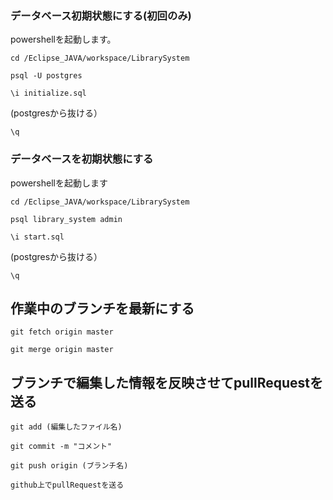 ### データベース初期状態にする(初回のみ)

powershellを起動します。

`cd /Eclipse_JAVA/workspace/LibrarySystem`

`psql -U postgres`

`\i initialize.sql`

(postgresから抜ける）

`\q`

### データベースを初期状態にする

powershellを起動します

`cd /Eclipse_JAVA/workspace/LibrarySystem`

`psql library_system admin`

`\i start.sql`

(postgresから抜ける）

`\q`

## 作業中のブランチを最新にする

`git fetch origin master`

`git merge origin master`

## ブランチで編集した情報を反映させてpullRequestを送る

`git add (編集したファイル名)`

`git commit -m "コメント"`

`git push origin (ブランチ名)`

`github上でpullRequestを送る`
